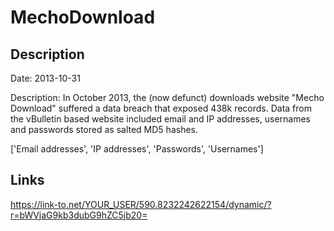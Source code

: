 # MechoDownload

## Description

Date: 2013-10-31

Description:
In October 2013, the (now defunct) downloads website &quot;Mecho Download&quot; suffered a data breach that exposed 438k records. Data from the vBulletin based website included email and IP addresses, usernames and passwords stored as salted MD5 hashes.


['Email addresses', 'IP addresses', 'Passwords', 'Usernames']

## Links

https://link-to.net/YOUR_USER/590.8232242622154/dynamic/?r=bWVjaG9kb3dubG9hZC5jb20=